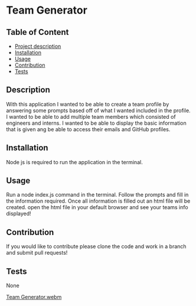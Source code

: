 

  # Team Generator
  

  ## Table of Content
  - [Project description](#Description)
  - [Installation](#Installation)
  - [Usage](#Usage)
  - [Contribution](#Contribution)
  - [Tests](#Test)
  

  ## Description
  With this application I wanted to be able to create a team profile by answering some prompts based off of what I wanted included in the profile. I wanted to be able to add multiple team members which consisted of engineers and interns. I wanted to be able to display the basic information that is given ang be able to access their emails and GitHub profiles. 

  ## Installation
  Node js is required to run the application in the terminal.

  ## Usage
  Run a node index.js command in the terminal. Follow the prompts and fill in the information required. Once all information is filled out an html file will be created. open the html file in your default browser and see your teams info displayed!

  ## Contribution
  If you would like to contribute please clone the code and work in a branch and submit pull requests!
  
  ## Tests
  None

  
   [Team Generator.webm](https://user-images.githubusercontent.com/110742147/198193222-e4aa6774-eb58-4d1e-9d8e-45e631e10477.webm)

